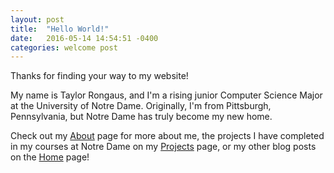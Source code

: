 ```yaml
---
layout: post
title:  "Hello World!"
date:   2016-05-14 14:54:51 -0400
categories: welcome post
---
```


Thanks for finding your way to my website!

My name is Taylor Rongaus, and I'm a rising junior Computer Science Major at the University of Notre Dame. Originally, I'm from Pittsburgh, Pennsylvania, but Notre Dame has truly become my new home.

Check out my [About][trongaus-About] page for more about me, the projects I have completed in my courses at Notre Dame on my [Projects][trongaus-Projects] page, or my other blog posts on the [Home][trongaus-Home] page!

[trongaus-About]: http://trongaus.github.io/about
[trongaus-Home]: http://trongaus.github.io
[trongaus-Projects]: http://trongaus.github.io/projects
